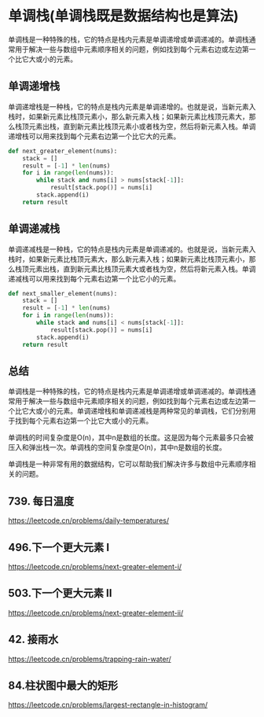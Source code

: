 # 单调栈(单调栈既是数据结构也是算法)

单调栈是一种特殊的栈，它的特点是栈内元素是单调递增或单调递减的。单调栈通常用于解决一些与数组中元素顺序相关的问题，例如找到每个元素右边或左边第一个比它大或小的元素。

## 单调递增栈
单调递增栈是一种栈，它的特点是栈内元素是单调递增的。也就是说，当新元素入栈时，如果新元素比栈顶元素小，那么新元素入栈；如果新元素比栈顶元素大，那么栈顶元素出栈，直到新元素比栈顶元素小或者栈为空，然后将新元素入栈。单调递增栈可以用来找到每个元素右边第一个比它大的元素。

```python
def next_greater_element(nums):
    stack = []
    result = [-1] * len(nums)
    for i in range(len(nums)):
        while stack and nums[i] > nums[stack[-1]]:
            result[stack.pop()] = nums[i]
        stack.append(i)
    return result
```

## 单调递减栈
单调递减栈是一种栈，它的特点是栈内元素是单调递减的。也就是说，当新元素入栈时，如果新元素比栈顶元素大，那么新元素入栈；如果新元素比栈顶元素小，那么栈顶元素出栈，直到新元素比栈顶元素大或者栈为空，然后将新元素入栈。单调递减栈可以用来找到每个元素右边第一个比它小的元素。

```python
def next_smaller_element(nums):
    stack = []
    result = [-1] * len(nums)
    for i in range(len(nums)):
        while stack and nums[i] < nums[stack[-1]]:
            result[stack.pop()] = nums[i]
        stack.append(i)
    return result
```

## 总结
单调栈是一种特殊的栈，它的特点是栈内元素是单调递增或单调递减的。单调栈通常用于解决一些与数组中元素顺序相关的问题，例如找到每个元素右边或左边第一个比它大或小的元素。单调递增栈和单调递减栈是两种常见的单调栈，它们分别用于找到每个元素右边第一个比它大或小的元素。

单调栈的时间复杂度是O(n)，其中n是数组的长度。这是因为每个元素最多只会被压入和弹出栈一次。单调栈的空间复杂度是O(n)，其中n是数组的长度。

单调栈是一种非常有用的数据结构，它可以帮助我们解决许多与数组中元素顺序相关的问题。


## 739. 每日温度

https://leetcode.cn/problems/daily-temperatures/

## 496.下一个更大元素 I

https://leetcode.cn/problems/next-greater-element-i/

## 503.下一个更大元素 II

https://leetcode.cn/problems/next-greater-element-ii/

## 42. 接雨水

https://leetcode.cn/problems/trapping-rain-water/

## 84.柱状图中最大的矩形

https://leetcode.cn/problems/largest-rectangle-in-histogram/



